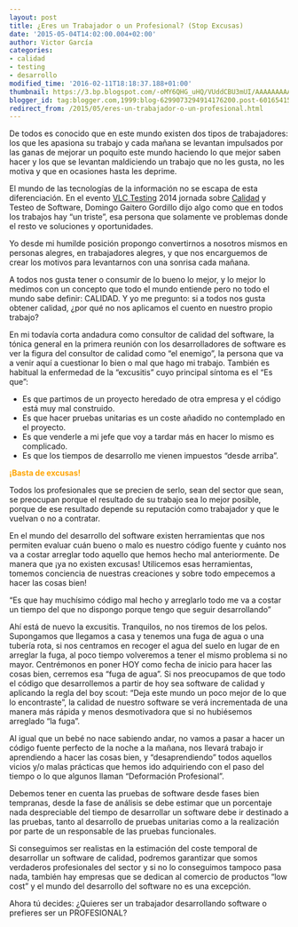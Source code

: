 ```yaml
---
layout: post
title: ¿Eres un Trabajador o un Profesional? (Stop Excusas)
date: '2015-05-04T14:02:00.004+02:00'
author: Victor García
categories:
- calidad
- testing
- desarrollo
modified_time: '2016-02-11T18:18:37.188+01:00'
thumbnail: https://3.bp.blogspot.com/-oMY6QHG_uHQ/VUddCBU3mUI/AAAAAAAAAUU/7BpKkDiHCXw/s72-c/VictorGarcia.jpg
blogger_id: tag:blogger.com,1999:blog-6299073294914176200.post-6016541557016550091
redirect_from: /2015/05/eres-un-trabajador-o-un-profesional.html
---
```


De todos es conocido que en este mundo existen dos tipos de trabajadores: los que les apasiona su trabajo y cada mañana se levantan impulsados por las ganas de mejorar un poquito este mundo haciendo lo que mejor saben hacer y los que se levantan maldiciendo un trabajo que no les gusta, no les motiva y que en ocasiones hasta les deprime.

El mundo de las tecnologías de la información no se escapa de esta diferenciación. En el evento <a
        href="https://www.vlctesting.es/" target="_blank">VLC Testing</a> 2014 jornada sobre <a
        href="https://www.excentia.es/calidad-del-software.html" target="_blank">Calidad</a> y Testeo de Software, Domingo Gaitero Gordillo dijo algo como que en todos los trabajos hay “un triste”, esa persona que solamente ve problemas donde el resto ve soluciones y oportunidades.

Yo desde mi humilde posición propongo convertirnos a nosotros mismos en personas alegres, en trabajadores alegres, y que nos encarguemos de crear los motivos para levantarnos con una sonrisa cada mañana.

A todos nos gusta tener o consumir de lo bueno lo mejor, y lo mejor lo medimos con un concepto que todo el mundo entiende pero no todo el mundo sabe definir: CALIDAD. Y yo me pregunto: si a todos nos gusta obtener calidad, ¿por qué no nos aplicamos el cuento en nuestro propio trabajo?

En mi todavía corta andadura como consultor de calidad del software, la tónica general en la primera reunión con los desarrolladores de software es ver la figura del consultor de calidad como “el enemigo”, la persona que va a venir aquí a cuestionar lo bien o mal que hago mi trabajo. También es habitual la enfermedad de la “excusitis” cuyo principal síntoma es el “Es que”:

<ul><li>Es que partimos de un proyecto heredado de otra empresa y el código está muy mal construido.</li><li>Es que hacer pruebas unitarias es un coste añadido no contemplado en el proyecto.</li><li>Es que venderle a mi jefe que voy a tardar más en hacer lo mismo es complicado.</li><li>Es que los tiempos de desarrollo me vienen impuestos “desde arriba”.</li></ul>

<b><span style="color: orange;">¡Basta de excusas!</span></b>

Todos los profesionales que se precien de serlo, sean del sector que sean, se preocupan porque el resultado de su trabajo sea lo mejor posible, porque de ese resultado depende su reputación como trabajador y que le vuelvan o no a contratar.

En el mundo del desarrollo del software existen herramientas que nos permiten evaluar cuán bueno o malo es nuestro código fuente y cuánto nos va a costar arreglar todo aquello que hemos hecho mal anteriormente. De manera que ¡ya no existen excusas! Utilicemos esas herramientas, tomemos conciencia de nuestras creaciones y sobre todo empecemos a hacer las cosas bien!

“Es que hay muchísimo código mal hecho y arreglarlo todo me va a costar un tiempo del que no dispongo porque tengo que seguir desarrollando”

Ahí está de nuevo la excusitis. Tranquilos, no nos tiremos de los pelos. Supongamos que llegamos a casa y tenemos una fuga de agua o una tubería rota, si nos centramos en recoger el agua del suelo en lugar de en arreglar la fuga, al poco tiempo volveremos a tener el mismo problema si no mayor. Centrémonos en poner HOY como fecha de inicio para hacer las cosas bien, cerremos esa “fuga de agua”. Si nos preocupamos de que todo el código que desarrollemos a partir de hoy sea software de calidad y aplicando la regla del boy scout: “Deja este mundo un poco mejor de lo que lo encontraste”, la calidad de nuestro software se verá incrementada de una manera más rápida y menos desmotivadora que si no hubiésemos arreglado “la fuga”.

Al igual que un bebé no nace sabiendo andar, no vamos a pasar a hacer un código fuente perfecto de la noche a la mañana, nos llevará trabajo ir aprendiendo a hacer las cosas bien, y “desaprendiendo” todos aquellos vicios y/o malas prácticas que hemos ido adquiriendo con el paso del tiempo o lo que algunos llaman “Deformación Profesional”.

Debemos tener en cuenta las pruebas de software desde fases bien tempranas, desde la fase de análisis se debe estimar que un porcentaje nada despreciable del tiempo de desarrollar un software debe ir destinado a las pruebas, tanto al desarrollo de pruebas unitarias como a la realización por parte de un responsable de las pruebas funcionales.

Si conseguimos ser realistas en la estimación del coste temporal de desarrollar un software de calidad, podremos garantizar que somos verdaderos profesionales del sector y si no lo conseguimos tampoco pasa nada, también hay empresas que se dedican al comercio de productos “low cost” y el mundo del desarrollo del software no es una excepción.

Ahora tú decides: ¿Quieres ser un trabajador desarrollando software o prefieres ser un PROFESIONAL?